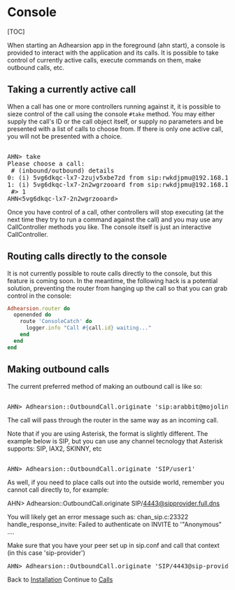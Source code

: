 # Console

[TOC]

When starting an Adhearsion app in the foreground (ahn start), a console is provided to interact with the application and its calls. It is possible to take control of currently active calls, execute commands on them, make outbound calls, etc.

## Taking a currently active call

When a call has one or more controllers running against it, it is possible to sieze control of the call using the console `#take` method. You may either supply the call's ID or the call object itself, or supply no parameters and be presented with a list of calls to choose from. If there is only one active call, you will not be presented with a choice.

<pre class='terminal'>

AHN> take
Please choose a call:
 # (inbound/outbound) details
0: (i) 5vg6dkqc-lx7-2zujv5xbe7zd from sip:rwkdjpmu@192.168.1.74 to sip:usera@127.0.0.1
1: (i) 5vg6dkqc-lx7-2n2wgrzooard from sip:rwkdjpmu@192.168.1.74 to sip:usera@127.0.0.1
 #> 1
AHN<5vg6dkqc-lx7-2n2wgrzooard>
</pre>

Once you have control of a call, other controllers will stop executing (at the next time they try to run a command against the call) and you may use any CallController methods you like. The console itself is just an interactive CallController.

## Routing calls directly to the console

It is not currently possible to route calls directly to the console, but this feature is coming soon. In the meantime, the following hack is a potential solution, preventing the router from hanging up the call so that you can grab control in the console:

```ruby
Adhearsion.router do
  openended do
    route 'ConsoleCatch' do
      logger.info "Call #{call.id} waiting..."
    end
  end
end
```

## Making outbound calls

The current preferred method of making an outbound call is like so:

<pre class='terminal'>

AHN> Adhearsion::OutboundCall.originate 'sip:arabbit@mojolingo.com', from: 'sip:foo@bar.com'
</pre>

The call will pass through the router in the same way as an incoming call.

Note that if you are using Asterisk, the format is slightly different. The example below is SIP, but you can use any channel tecnology that Asterisk supports: SIP, IAX2, SKINNY, etc

<pre class='terminal'>

AHN> Adhearsion::OutboundCall.originate 'SIP/user1'
</pre>

As well, if you need to place calls out into the outside world, remember you cannot call directly to, for example:

AHN> Adhearsion::OutboundCall.originate SIP/4443@sipprovider.full.dns 

You will likely get an error message
such as: chan_sip.c:23322 handle_response_invite: Failed to authenticate on INVITE to '"Anonymous" .... 

Make sure that you have your peer set up in sip.conf and call that context (in this case 'sip-provider')

<pre class='terminal'>
AHN> Adhearsion::OutboundCall.originate 'SIP/4443@sip-provider'
</pre>

<div class='docs-progress-nav'>
  <span class='back'>
    Back to <a href="/docs/getting-started/installation">Installation</a>
  </span>
  <span class='forward'>
    Continue to <a href="/docs/calls">Calls</a>
  </span>
</div>
